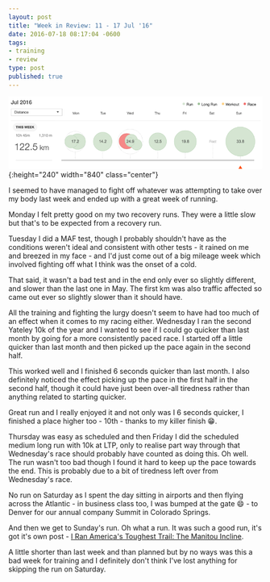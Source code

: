 ```yaml
---
layout: post
title: "Week in Review: 11 - 17 Jul '16"
date: 2016-07-18 08:17:04 -0600
tags:
- training
- review
type: post
published: true
---
```


![Week in Review: 11 - 17 Jul '16](/assets/week-in-review-11-17Jul16.png){:height="240" width="840" class="center"}

I seemed to have managed to fight off whatever was attempting to take over my body last week and ended up with a great week of running.

Monday I felt pretty good on my two recovery runs.  They were a little slow but that's to be expected from a recovery run.

Tuesday I did a MAF test, though I probably shouldn't have as the conditions weren't ideal and consistent with other tests - it rained on me and breezed in my face - and I'd just come out of a big mileage week which involved fighting off what I think was the onset of a cold.

That said, it wasn't a bad test and in the end only ever so slightly different, and slower than the last one in May. The first km was also traffic affected so came out ever so slightly slower than it should have.

All the training and fighting the lurgy doesn't seem to have had too much of an effect when it comes to my racing either. Wednesday I ran the second Yateley 10k of the year and I wanted to see if I could go quicker than last month by going for a more consistently paced race. I started off a little quicker than last month and then picked up the pace again in the second half.

This worked well and I finished 6 seconds quicker than last month. I also definitely noticed the effect picking up the pace in the first half in the second half, though it could have just been over-all tiredness rather than anything related to starting quicker.

Great run and I really enjoyed it and not only was I 6 seconds quicker, I finished a place higher too - 10th - thanks to my killer finish :grin:.

Thursday was easy as scheduled and then Friday I did the scheduled medium long run with 10k at LTP, only to realise part way through that Wednesday's race should probably have counted as doing this.  Oh well.  The run wasn't too bad though I found it hard to keep up the pace towards the end.  This is probably due to a bit of tiredness left over from Wednesday's race.

No run on Saturday as I spent the day sitting in airports and then flying across the Atlantic - in business class too, I was bumped at the gate :smile: - to Denver for our annual company Summit in Colorado Springs.

And then we get to Sunday's run.  Oh what a run. It was such a good run, it's got it's own post - [I Ran America's Toughest Trail: The Manitou Incline](/i-ran-the-americas-toughest-trail).

A little shorter than last week and than planned but by no ways was this a bad week for training and I definitely don't think I've lost anything for skipping the run on Saturday.
